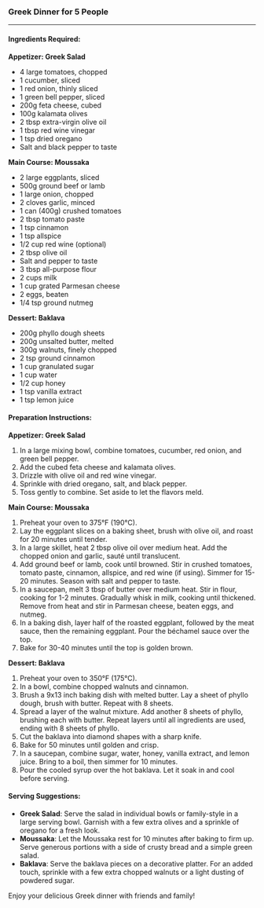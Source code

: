 ### Greek Dinner for 5 People

---

#### Ingredients Required:

**Appetizer: Greek Salad**
- 4 large tomatoes, chopped
- 1 cucumber, sliced
- 1 red onion, thinly sliced
- 1 green bell pepper, sliced
- 200g feta cheese, cubed
- 100g kalamata olives
- 2 tbsp extra-virgin olive oil
- 1 tbsp red wine vinegar
- 1 tsp dried oregano
- Salt and black pepper to taste

**Main Course: Moussaka**
- 2 large eggplants, sliced
- 500g ground beef or lamb
- 1 large onion, chopped
- 2 cloves garlic, minced
- 1 can (400g) crushed tomatoes
- 2 tbsp tomato paste
- 1 tsp cinnamon
- 1 tsp allspice
- 1/2 cup red wine (optional)
- 2 tbsp olive oil
- Salt and pepper to taste
- 3 tbsp all-purpose flour
- 2 cups milk
- 1 cup grated Parmesan cheese
- 2 eggs, beaten
- 1/4 tsp ground nutmeg

**Dessert: Baklava**
- 200g phyllo dough sheets
- 200g unsalted butter, melted
- 300g walnuts, finely chopped
- 2 tsp ground cinnamon
- 1 cup granulated sugar
- 1 cup water
- 1/2 cup honey
- 1 tsp vanilla extract
- 1 tsp lemon juice

#### Preparation Instructions:

**Appetizer: Greek Salad**
1. In a large mixing bowl, combine tomatoes, cucumber, red onion, and green bell pepper.
2. Add the cubed feta cheese and kalamata olives.
3. Drizzle with olive oil and red wine vinegar.
4. Sprinkle with dried oregano, salt, and black pepper.
5. Toss gently to combine. Set aside to let the flavors meld.

**Main Course: Moussaka**
1. Preheat your oven to 375°F (190°C).
2. Lay the eggplant slices on a baking sheet, brush with olive oil, and roast for 20 minutes until tender.
3. In a large skillet, heat 2 tbsp olive oil over medium heat. Add the chopped onion and garlic, sauté until translucent.
4. Add ground beef or lamb, cook until browned. Stir in crushed tomatoes, tomato paste, cinnamon, allspice, and red wine (if using). Simmer for 15-20 minutes. Season with salt and pepper to taste.
5. In a saucepan, melt 3 tbsp of butter over medium heat. Stir in flour, cooking for 1-2 minutes. Gradually whisk in milk, cooking until thickened. Remove from heat and stir in Parmesan cheese, beaten eggs, and nutmeg.
6. In a baking dish, layer half of the roasted eggplant, followed by the meat sauce, then the remaining eggplant. Pour the béchamel sauce over the top.
7. Bake for 30-40 minutes until the top is golden brown.

**Dessert: Baklava**
1. Preheat your oven to 350°F (175°C).
2. In a bowl, combine chopped walnuts and cinnamon.
3. Brush a 9x13 inch baking dish with melted butter. Lay a sheet of phyllo dough, brush with butter. Repeat with 8 sheets.
4. Spread a layer of the walnut mixture. Add another 8 sheets of phyllo, brushing each with butter. Repeat layers until all ingredients are used, ending with 8 sheets of phyllo.
5. Cut the baklava into diamond shapes with a sharp knife.
6. Bake for 50 minutes until golden and crisp.
7. In a saucepan, combine sugar, water, honey, vanilla extract, and lemon juice. Bring to a boil, then simmer for 10 minutes.
8. Pour the cooled syrup over the hot baklava. Let it soak in and cool before serving.

#### Serving Suggestions:

- **Greek Salad**: Serve the salad in individual bowls or family-style in a large serving bowl. Garnish with a few extra olives and a sprinkle of oregano for a fresh look.
- **Moussaka**: Let the Moussaka rest for 10 minutes after baking to firm up. Serve generous portions with a side of crusty bread and a simple green salad.
- **Baklava**: Serve the baklava pieces on a decorative platter. For an added touch, sprinkle with a few extra chopped walnuts or a light dusting of powdered sugar.

Enjoy your delicious Greek dinner with friends and family!